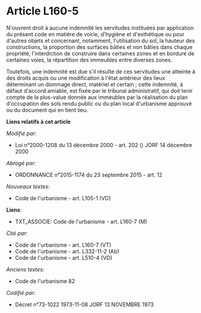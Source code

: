 # Article L160-5

N'ouvrent droit à aucune indemnité les servitudes instituées par application du présent code en matière de voirie, d'hygiène
et d'esthétique ou pour d'autres objets et concernant, notamment, l'utilisation du sol, la hauteur des constructions, la
proportion des surfaces bâties et non bâties dans chaque propriété, l'interdiction de construire dans certaines zones et en
bordure de certaines voies, la répartition des immeubles entre diverses zones.

Toutefois, une indemnité est due s'il résulte de ces servitudes une atteinte à des droits acquis ou une modification à l'état
antérieur des lieux déterminant un dommage direct, matériel et certain ; cette indemnité, à défaut d'accord amiable, est
fixée par le tribunal administratif, qui doit tenir compte de la plus-value donnée aux immeubles par la réalisation du plan
d'occupation des sols rendu public ou du plan local d'urbanisme approuvé ou du document qui en tient lieu.

**Liens relatifs à cet article**

_Modifié par_:

  - Loi n°2000-1208 du 13 décembre 2000 - art. 202 () JORF 14 décembre 2000

_Abrogé par_:

  - ORDONNANCE n°2015-1174 du 23 septembre 2015 - art. 12

_Nouveaux textes_:

  - Code de l'urbanisme - art. L105-1 (VD)

**Liens**:

  - TXT_ASSOCIE: Code de l'urbanisme - art. L160-7 (M)

_Cité par_:

  - Code de l'urbanisme - art. L160-7 (VT)
  - Code de l'urbanisme - art. L332-11-2 (Ab)
  - Code de l'urbanisme - art. L510-4 (VD)

_Anciens textes_:

  - Code de l'urbanisme 82

_Codifié par_:

  - Décret n°73-1022 1973-11-08 JORF 13 NOVEMBRE 1973
